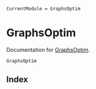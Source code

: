 ```@meta
CurrentModule = GraphsOptim
```

# GraphsOptim

Documentation for [GraphsOptim](https://github.com/gdalle/GraphsOptim.jl).

```@docs
GraphsOptim
```

## Index

```@index
```
